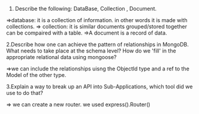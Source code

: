 1. Describe the following: DataBase, Collection , Document.

=>database: it is a collection of information. in other words it is made with collections.
=> collection: it is similar documents grouped/stored together can be compaired with a table.
=>A document is a record of data.


2.Describe how one can achieve the pattern of relationships in MongoDB. What needs to take place at the schema level? How do we 'fill' in the appropriate relational data using mongoose?

=>we can include the relationships uisng the ObjectId type and a ref to the Model of the other type.

3.Explain a way to break up an API into Sub-Applications, which tool did we use to do that?

=> we can create a new  router.
we used express().Router()
